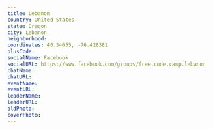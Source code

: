 ```yaml
---
title: Lebanon
country: United States
state: Oregon
city: Lebanon
neighborhood: 
coordinates: 40.34655, -76.428381
plusCode:
socialName: Facebook
socialURL: https://www.facebook.com/groups/free.code.camp.lebanon
chatName:
chatURL:
eventName:
eventURL:
leaderName:
leaderURL:
oldPhoto: 
coverPhoto:
---
```

